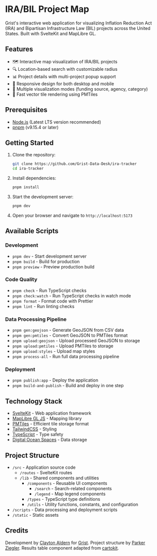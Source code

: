 # IRA/BIL Project Map

Grist's interactive web application for visualizing Inflation Reduction Act (IRA) and Bipartisan Infrastructure Law (BIL) projects across the United States. Built with SvelteKit and MapLibre GL.

## Features

- 🗺️ Interactive map visualization of IRA/BIL projects
- 🔍 Location-based search with customizable radius
- 📊 Project details with multi-project popup support
- 📱 Responsive design for both desktop and mobile
- 🎨 Multiple visualization modes (funding source, agency, category)
- 💨 Fast vector tile rendering using PMTiles

## Prerequisites

- [Node.js](https://nodejs.org/) (Latest LTS version recommended)
- [pnpm](https://pnpm.io/) (v9.15.4 or later)

## Getting Started

1. Clone the repository:
   ```bash
   git clone https://github.com/Grist-Data-Desk/ira-tracker
   cd ira-tracker
   ```

2. Install dependencies:
   ```bash
   pnpm install
   ```

3. Start the development server:
   ```bash
   pnpm dev
   ```

4. Open your browser and navigate to `http://localhost:5173`

## Available Scripts

### Development
- `pnpm dev` - Start development server
- `pnpm build` - Build for production
- `pnpm preview` - Preview production build

### Code Quality
- `pnpm check` - Run TypeScript checks
- `pnpm check:watch` - Run TypeScript checks in watch mode
- `pnpm format` - Format code with Prettier
- `pnpm lint` - Run linting checks

### Data Processing Pipeline
- `pnpm gen:geojson` - Generate GeoJSON from CSV data
- `pnpm gen:pmtiles` - Convert GeoJSON to PMTiles format
- `pnpm upload:geojson` - Upload processed GeoJSON to storage
- `pnpm upload:pmtiles` - Upload PMTiles to storage
- `pnpm upload:styles` - Upload map styles
- `pnpm process-all` - Run full data processing pipeline

### Deployment
- `pnpm publish:app` - Deploy the application
- `pnpm build-and-publish` - Build and deploy in one step

## Technology Stack

- [SvelteKit](https://kit.svelte.dev/) - Web application framework
- [MapLibre GL JS](https://maplibre.org/) - Mapping library
- [PMTiles](https://github.com/protomaps/PMTiles) - Efficient tile storage format
- [TailwindCSS](https://tailwindcss.com/) - Styling
- [TypeScript](https://www.typescriptlang.org/) - Type safety
- [Digital Ocean Spaces](https://www.digitalocean.com/products/spaces) - Data storage

## Project Structure

- `/src` - Application source code
  - `/routes` - SvelteKit routes
  - `/lib` - Shared components and utilities
    - `/components` - Reusable UI components
      - `/search` - Search-related components
      - `/legend` - Map legend components
    - `/types` - TypeScript type definitions
    - `/utils` - Utility functions, constants, and configuration
- `/scripts` - Data processing and deployment scripts
- `/static` - Static assets

## Credits

Development by [Clayton Aldern](https://github.com/clayton-aldern) for [Grist](https://grist.org). Project structure by [Parker Ziegler](https://github.com/parkerziegler). Results table component adapted from [cartokit](https://github.com/parkerziegler/cartokit).
